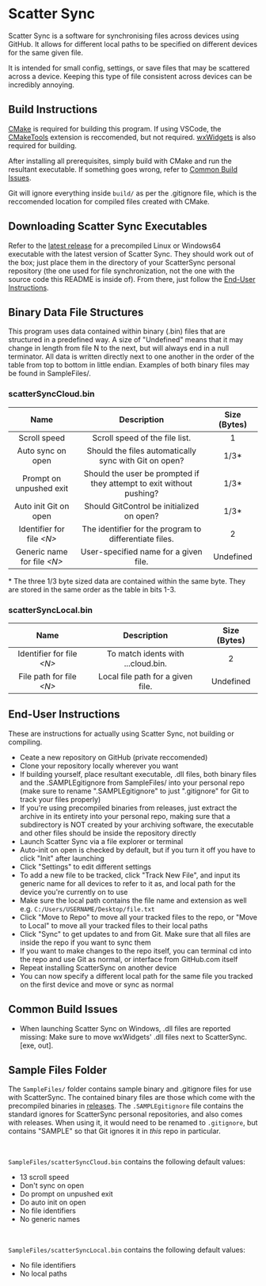 # Scatter Sync
Scatter Sync is a software for synchronising files across devices using GitHub. It allows for different local paths to be specified on different devices for the same given file.

It is intended for small config, settings, or save files that may be scattered across a device. Keeping this type of file consistent across devices can be incredibly annoying.

## Build Instructions
[CMake](https://cmake.org/) is required for building this program. If using VSCode, the [CMakeTools](https://marketplace.visualstudio.com/items?itemName=ms-vscode.cmake-tools) extension is reccomended, but not required. [wxWidgets](https://wxwidgets.org/) is also required for building.

After installing all prerequisites, simply build with CMake and run the resultant executable. If something goes wrong, refer to [Common Build Issues](#common-build-issues).

Git will ignore everything inside `build/` as per the .gitignore file, which is the reccomended location for compiled files created with CMake.

## Downloading Scatter Sync Executables
Refer to the [latest release](https://github.com/TehhX/ScatterSync/releases/latest) for a precompiled Linux or Windows64 executable with the latest version of Scatter Sync. They should work out of the box; just place them in the directory of your ScatterSync personal repository (the one used for file synchronization, not the one with the source code this README is inside of). From there, just follow the [End-User Instructions](#end-user-instructions).

## Binary Data File Structures
This program uses data contained within binary (.bin) files that are structured in a predefined way. A size of "Undefined" means that it may change in length from file N to the next, but will always end in a null terminator. All data is written directly next to one another in the order of the table from top to bottom in little endian. Examples of both binary files may be found in SampleFiles/.

### scatterSyncCloud.bin
|               Name               |                              Description                             | Size (Bytes) |
|:--------------------------------:|:--------------------------------------------------------------------:|:------------:|
|           Scroll speed           |                    Scroll speed of the file list.                    |       1      |
|         Auto sync on open        |         Should the files automatically sync with Git on open?        |      1/3*    |
|      Prompt on unpushed exit     | Should the user be prompted if they attempt to exit without pushing? |      1/3*    |
|       Auto init Git on open      |               Should GitControl be initialized on open?              |      1/3*    |
|    Identifier for file *\<N\>*   |        The identifier for the program to differentiate files.        |       2      |
|   Generic name for file *\<N\>*  |                 User-specified name for a given file.                |   Undefined  |

\* The three 1/3 byte sized data are contained within the same byte. They are stored in the same order as the table in bits 1-3.

### scatterSyncLocal.bin
|             Name            |             Description            | Size (Bytes) |
|:---------------------------:|:----------------------------------:|:------------:|
| Identifier for file *\<N\>* | To match idents with ...cloud.bin. |       2      |
|  File path for file *\<N\>* |  Local file path for a given file. |   Undefined  |

## End-User Instructions
These are instructions for actually using Scatter Sync, not building or compiling.

* Ceate a new repository on GitHub (private reccomended)
* Clone your repository locally wherever you want
* If building yourself, place resultant executable, .dll files, both binary files and the .SAMPLEgitignore from SampleFiles/ into your personal repo (make sure to rename ".SAMPLEgitignore" to just ".gitignore" for Git to track your files properly)
* If you're using precompiled binaries from releases, just extract the archive in its entirety into your personal repo, making sure that a subdirectory is NOT created by your archiving software, the executable and other files should be inside the repository directly
* Launch Scatter Sync via a file explorer or terminal
* Auto-init on open is checked by default, but if you turn it off you have to click "Init" after launching
* Click "Settings" to edit different settings
* To add a new file to be tracked, click "Track New File", and input its generic name for all devices to refer to it as, and local path for the device you're currently on to use
* Make sure the local path contains the file name and extension as well e.g. `C:/Users/USERNAME/Desktop/file.txt`
* Click "Move to Repo" to move all your tracked files to the repo, or "Move to Local" to move all your tracked files to their local paths
* Click "Sync" to get updates to and from Git. Make sure that all files are inside the repo if you want to sync them
* If you want to make changes to the repo itself, you can terminal cd into the repo and use Git as normal, or interface from GitHub.com itself
* Repeat installing ScatterSync on another device
* You can now specify a different local path for the same file you tracked on the first device and move or sync as normal

## Common Build Issues
* When launching Scatter Sync on Windows, .dll files are reported missing: Make sure to move wxWidgets' .dll files next to ScatterSync.[exe, out].

## Sample Files Folder
The `SampleFiles/` folder contains sample binary and .gitignore files for use with ScatterSync. The contained binary files are those which come with the precompiled binaries in [releases](https://github.com/TehhX/ScatterSync/releases). The `.SAMPLEgitignore` file contains the standard ignores for ScatterSync personal repositories, and also comes with releases. When using it, it would need to be renamed to `.gitignore`, but contains "SAMPLE" so that Git ignores it in *this* repo in particular.

<br>

`SampleFiles/scatterSyncCloud.bin` contains the following default values:
* 13 scroll speed
* Don't sync on open
* Do prompt on unpushed exit
* Do auto init on open
* No file identifiers
* No generic names

<br>

`SampleFiles/scatterSyncLocal.bin` contains the following default values:
* No file identifiers
* No local paths
